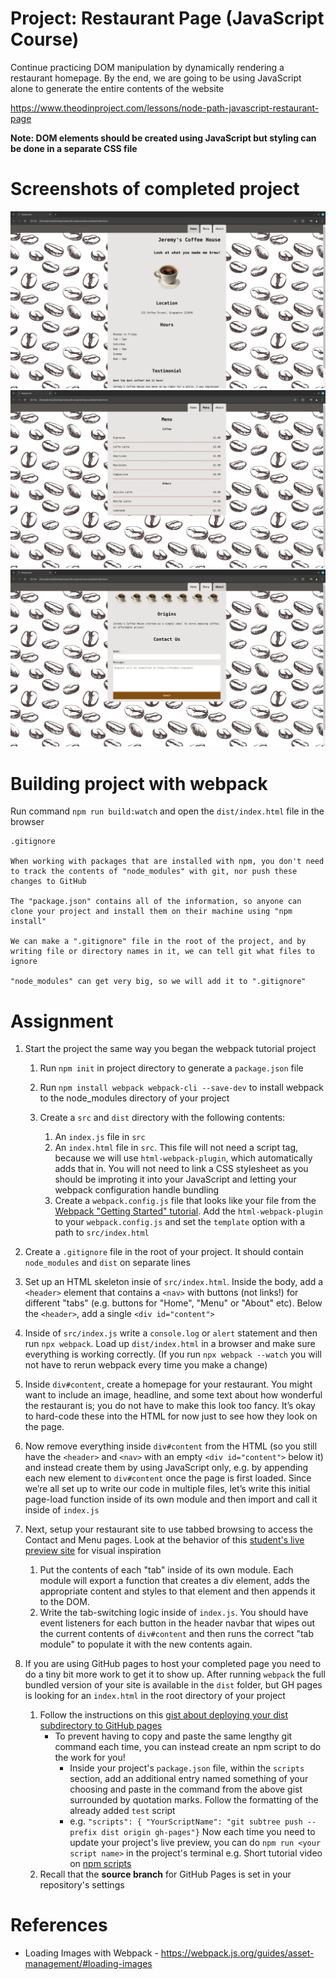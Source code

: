 # Project: Restaurant Page (JavaScript Course)

Continue practicing DOM manipulation by dynamically rendering a restaurant homepage. By the end, we are going to be using JavaScript alone to generate the entire contents of the website

https://www.theodinproject.com/lessons/node-path-javascript-restaurant-page

**Note: DOM elements should be created using JavaScript but styling can be done in a separate CSS file**

# Screenshots of completed project
![Restaurant Homepage](./restaurant-home.jpeg)
![Restaurant Menu](./restaurant-menu.jpeg)
![Restaurant About](./restaurant-about.jpeg)

# Building project with webpack
Run command `npm run build:watch` and open the `dist/index.html` file in the browser

```
.gitignore

When working with packages that are installed with npm, you don't need to track the contents of "node_modules" with git, nor push these changes to GitHub

The "package.json" contains all of the information, so anyone can clone your project and install them on their machine using "npm install"

We can make a ".gitignore" file in the root of the project, and by writing file or directory names in it, we can tell git what files to ignore

"node_modules" can get very big, so we will add it to ".gitignore"
 ```

# Assignment
1) Start the project the same way you began the webpack tutorial project
    1) Run `npm init` in project directory to generate a `package.json` file
    2) Run `npm install webpack webpack-cli --save-dev` to install webpack to the node_modules directory of your project
    3) Create a `src` and `dist` directory with the following contents:
        
        1) An `index.js` file in `src`
        2) An `index.html` file in `src`. This file will not need a script tag, because we will use `html-webpack-plugin`, which automatically adds that in. You will not need to link a CSS stylesheet as you should be improting it into your JavaScript and letting your webpack configuration handle bundling
        3) Create a `webpack.config.js` file that looks like your file from the [Webpack "Getting Started" tutorial](https://webpack.js.org/guides/getting-started/#using-a-configuration). Add the `html-webpack-plugin` to your `webpack.config.js` and set the `template` option with a path to `src/index.html`  
2) Create a `.gitignore` file in the root of your project. It should contain `node_modules` and `dist` on separate lines
3) Set up an HTML skeleton insie of `src/index.html`. Inside the body, add a `<header>` element that contains a `<nav>` with buttons (not links!) for different "tabs" (e.g. buttons for "Home", "Menu" or "About" etc). Below the `<header>`, add a single `<div id="content">`
4) Inside of `src/index.js` write a `console.log` or `alert` statement and then run `npx webpack`. Load up `dist/index.html` in a browser and make sure everything is working correctly. (If you run `npx webpack --watch` you will not have to rerun webpack every time you make a change)
5) Inside `div#content`, create a homepage for your restaurant. You might want to include an image, headline, and some text about how wonderful the restaurant is; you do not have to make this look too fancy. It’s okay to hard-code these into the HTML for now just to see how they look on the page.
6) Now remove everything inside `div#content` from the HTML (so you still have the `<header>` and `<nav>` with an empty `<div id="content">` below it) and instead create them by using JavaScript only, e.g. by appending each new element to `div#content` once the page is first loaded. Since we’re all set up to write our code in multiple files, let’s write this initial page-load function inside of its own module and then import and call it inside of `index.js`
7) Next, setup your restaurant site to use tabbed browsing to access the Contact and Menu pages. Look at the behavior of this [student's live preview site](https://web.archive.org/web/20221024060550/https://eckben.github.io/bearysBreakfastBar/) for visual inspiration
    
    1) Put the contents of each "tab" inside of its own module. Each module will export a function that creates a div element, adds the appropriate content and styles to that element and then appends it to the DOM.
    2) Write the tab-switching logic inside of `index.js`. You should have event listeners for each button in the header navbar that wipes out the current contents of `div#content` and then runs the correct "tab module" to populate it with the new contents again.
8) If you are using GitHub pages to host your completed page you need to do a tiny bit more work to get it to show up. After running `webpack` the full bundled version of your site is available in the `dist` folder, but GH pages is looking for an `index.html` in the root directory of your project

    1) Follow the instructions on this [gist about deploying your dist subdirectory to GitHub pages](https://gist.github.com/cobyism/4730490)
        - To prevent having to copy and paste the same lengthy git command each time, you can instead create an npm script to do the work for you!
            - Inside your project's `package.json` file, within the `scripts` section, add an additional entry named something of your choosing and paste in the command from the above gist surrounded by quotation marks. Follow the formatting of the already added `test` script
            - e.g. `"scripts": { "YourScriptName": "git subtree push --prefix dist origin gh-pages"}`
            Now each time you need to update your project's live preview, you can do `npm run <your script name>` in the project's terminal
            e.g. Short tutorial video on [npm scripts](https://www.youtube.com/watch?v=REdzp64dijs)
    2) Recall that the **source branch** for GitHub Pages is set in your repository's settings

# References

- Loading Images with Webpack - https://webpack.js.org/guides/asset-management/#loading-images
